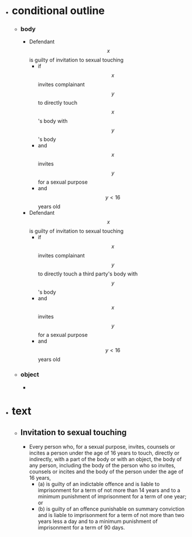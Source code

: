 - # conditional outline
	- ### body
		- Defendant $$x$$ is guilty of invitation to sexual touching
			- if $$x$$ invites complainant $$y$$ to directly touch $$x$$'s body with $$y$$'s body
			- and $$x$$ invites $$y$$ for a sexual purpose
			- and $$y < 16$$ years old
		- Defendant $$x$$ is guilty of invitation to sexual touching
			- if $$x$$ invites complainant $$y$$ to directly touch a third party's body with $$y$$'s body
			- and $$x$$ invites $$y$$ for a sexual purpose
			- and $$y < 16$$ years old
	- ### object
		-
- # text
	- ## Invitation to sexual touching
		- Every person who, for a sexual purpose, invites, counsels or incites a person under the age of 16 years to touch, directly or indirectly, with a part of the body or with an object, the body of any person, including the body of the person who so invites, counsels or incites and the body of the person under the age of 16 years,
			- (a) is guilty of an indictable offence and is liable to imprisonment for a term of not more than 14 years and to a minimum punishment of imprisonment for a term of one year; or
			- (b) is guilty of an offence punishable on summary conviction and is liable to imprisonment for a term of not more than two years less a day and to a minimum punishment of imprisonment for a term of 90 days.